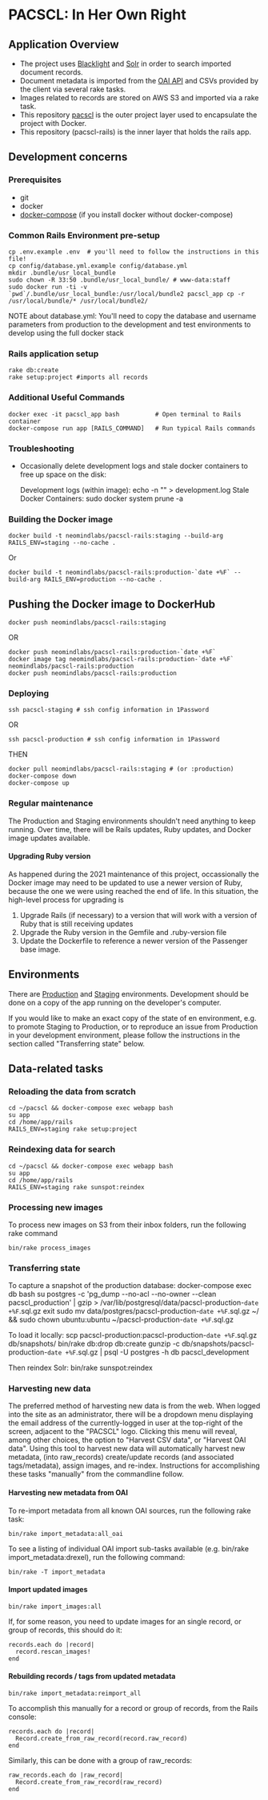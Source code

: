 # PACSCL: In Her Own Right

## Application Overview
* The project uses [Blacklight](https://github.com/projectblacklight/blacklight) and [Solr](https://lucene.apache.org/solr/) in order to search imported document records.  
* Document metadata is imported from the [OAI API](https://www.openarchives.org/) and CSVs provided by the client via several rake tasks.
* Images related to records are stored on AWS S3 and imported via a rake task.
* This repository [pacscl](https://github.com/NeomindLabs/pacscl) is the outer project layer used to encapsulate the project with Docker.
* This repository (pacscl-rails) is the inner layer that holds the rails app.

## Development concerns

### Prerequisites

- git
- docker
- [docker-compose](https://docs.docker.com/compose/) (if you install docker without docker-compose)

### Common Rails Environment pre-setup

    cp .env.example .env  # you'll need to follow the instructions in this file!
    cp config/database.yml.example config/database.yml
    mkdir .bundle/usr_local_bundle
    sudo chown -R 33:50 .bundle/usr_local_bundle/ # www-data:staff
    sudo docker run -ti -v `pwd`/.bundle/usr_local_bundle:/usr/local/bundle2 pacscl_app cp -r /usr/local/bundle/* /usr/local/bundle2/

NOTE about database.yml: You'll need to copy the database and username parameters from production to the development and test environments to develop using the full docker stack

### Rails application setup

    rake db:create
    rake setup:project #imports all records

### Additional Useful Commands

    docker exec -it pacscl_app bash          # Open terminal to Rails container
    docker-compose run app [RAILS_COMMAND]   # Run typical Rails commands


### Troubleshooting

- Occasionally delete development logs and stale docker containers to free up space on the disk:

    Development logs (within image): echo -n "" > development.log
    Stale Docker Containers:  sudo docker system prune -a

### Building the Docker image

    docker build -t neomindlabs/pacscl-rails:staging --build-arg RAILS_ENV=staging --no-cache .

Or

    docker build -t neomindlabs/pacscl-rails:production-`date +%F` --build-arg RAILS_ENV=production --no-cache .

## Pushing the Docker image to DockerHub

    docker push neomindlabs/pacscl-rails:staging
OR

    docker push neomindlabs/pacscl-rails:production-`date +%F`
    docker image tag neomindlabs/pacscl-rails:production-`date +%F` neomindlabs/pacscl-rails:production
    docker push neomindlabs/pacscl-rails:production

### Deploying

    ssh pacscl-staging # ssh config information in 1Password
OR

    ssh pacscl-production # ssh config information in 1Password
THEN

    docker pull neomindlabs/pacscl-rails:staging # (or :production)
    docker-compose down
    docker-compose up

### Regular maintenance

The Production and Staging environments shouldn't need anything to keep running.
Over time, there will be Rails updates, Ruby updates, and Docker image updates available.

#### Upgrading Ruby version

As happened during the 2021 maintenance of this project, occassionally the Docker image may need to be updated to use
a newer version of Ruby, because the one we were using reached the end of life. In this situation, the high-level process
for upgrading is

1) Upgrade Rails (if necessary) to a version that will work with a version of Ruby that is still receiving updates
2) Upgrade the Ruby version in the Gemfile and .ruby-version file
3) Update the Dockerfile to reference a newer version of the Passenger base image.

## Environments

There are [Production](https://inherownright.org) and [Staging](https://pacscl.neomindlabs.com) environments.
Development should be done on a copy of the app running on the developer's computer.

If you would like to make an exact copy of the state of en environment, e.g. to promote Staging to Production,
or to reproduce an issue from Production in your development environment, please follow the instructions in the section
called "Transferring state" below.

## Data-related tasks

### Reloading the data from scratch

    cd ~/pacscl && docker-compose exec webapp bash
    su app
    cd /home/app/rails
    RAILS_ENV=staging rake setup:project

### Reindexing data for search

    cd ~/pacscl && docker-compose exec webapp bash
    su app
    cd /home/app/rails
    RAILS_ENV=staging rake sunspot:reindex

### Processing new images

To process new images on S3 from their inbox folders, run the following rake command

    bin/rake process_images

### Transferring state

To capture a snapshot of the production database:
    docker-compose exec db bash
    su postgres -c 'pg_dump --no-acl --no-owner --clean pacscl_production' | gzip > /var/lib/postgresql/data/pacscl-production-`date +%F`.sql.gz
    exit
    sudo mv data/postgres/pacscl-production-`date +%F`.sql.gz ~/ && sudo chown ubuntu:ubuntu ~/pacscl-production-`date +%F`.sql.gz

To load it locally:
    scp pacscl-production:pacscl-production-`date +%F`.sql.gz db/snapshots/
    bin/rake db:drop db:create
    gunzip -c db/snapshots/pacscl-production-`date +%F`.sql.gz | psql -U postgres -h db pacscl_development

Then reindex Solr:
    bin/rake sunspot:reindex

### Harvesting new data

The preferred method of harvesting new data is from the web. When logged into the site as an administrator,
there will be a dropdown menu displaying the email address of the currently-logged in user at the top-right of the screen,
adjacent to the "PACSCL" logo. Clicking this menu will reveal, among other choices, the option to
"Harvest CSV data", or "Harvest OAI data". Using this tool to harvest new data will automatically harvest new metadata,
(into raw_records) create/update records (and associated tags/metadata), assign images, and re-index. Instructions for
accomplishing these tasks "manually" from the commandline follow.

#### Harvesting new metadata from OAI

To re-import metadata from all known OAI sources, run the following rake task:

    bin/rake import_metadata:all_oai

To see a listing of individual OAI import sub-tasks available (e.g. bin/rake import_metadata:drexel),
run the following command:

    bin/rake -T import_metadata

#### Import updated images

    bin/rake import_images:all

If, for some reason, you need to update images for an single record, or group of records, this should do it:

    records.each do |record|
      record.rescan_images!
    end

#### Rebuilding records / tags from updated metadata

    bin/rake import_metadata:reimport_all

To accomplish this manually for a record or group of records, from the Rails console:

    records.each do |record|
      Record.create_from_raw_record(record.raw_record)
    end

Similarly, this can be done with a group of raw_records:

    raw_records.each do |raw_record|
      Record.create_from_raw_record(raw_record)
    end


